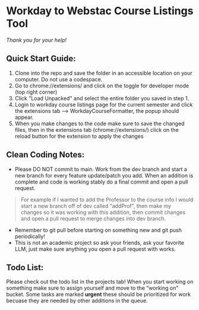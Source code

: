 # Workday to Webstac Course Listings Tool
*Thank you for your help!*

## Quick Start Guide:
1. Clone into the repo and save the folder in an accessible location on your computer. Do not use a codespace.
2. Go to chrome://extensions/ and click on the toggle for developer mode (top right corner)
3. Click "Load Unpacked" and select the entire folder you saved in step 1.
4. Login to workday course listings page for the current semester and click the extensions tab --> WorkdayCourseFormatter, the popup should appear.
5. When you make changes to the code make sure to save the changed files, then in the extensions tab (chrome://extensions/) click on the reload button for the extension to apply the changes

## Clean Coding Notes:
- Please DO NOT commit to main. Work from the dev branch and start a new branch for every feature update/patch you add. When an addition is complete and code is working stably do a final commit and open a pull request.
> For example if I wanted to add the Professor to the course info I would start a new branch off of dev called "addProf", then make my changes so it was working with this addition, then commit changes and open a pull request to merge changes into dev branch.
- Remember to git pull before starting on something new and git push periodically!
- This is not an academic project so ask your friends, ask your favorite LLM, just make sure anything you open a pull request with works.

## Todo List:
Please check out the todo list in the projects tab! When you start working on something make sure to assign yourself and move to the "working on" bucket. Some tasks are marked **urgent** these should be prioritized for work becuase they are needed by other additions in the queue. 
